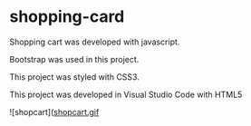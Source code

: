 # shopping-card
<p> Shopping cart was developed with javascript.</p>
<p>Bootstrap was used in this project.</p>
<p>This project was styled with CSS3.</p>
<p>This project was developed in Visual Studio Code with HTML5 </p>

![shopcart]([shopcart.gif](https://github.com/Kadirtur/shopping-card/blob/main/shopcart.gif)
